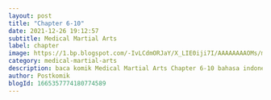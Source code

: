```yaml
---
layout: post 
title: "Chapter 6-10"
date: 2021-12-26 19:12:57
subtitle: Medical Martial Arts
label: chapter
image: https://1.bp.blogspot.com/-IvLCdmORJaY/X_LIE0iji7I/AAAAAAAAOMs/my-ksfNuVoMy9gdwIt18iT8_Bjpc32ldwCLcBGAsYHQ/s72-c/cover-Medical-Martial-Arts.jpg
category: medical-martial-arts
description: baca komik Medical Martial Arts Chapter 6-10 bahasa indonesia 
author: Postkomik
blogId: 1665357774180774589
---
```

